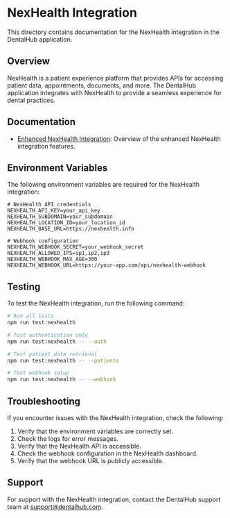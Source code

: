 # NexHealth Integration

This directory contains documentation for the NexHealth integration in the DentalHub application.

## Overview

NexHealth is a patient experience platform that provides APIs for accessing patient data, appointments, documents, and more. The DentalHub application integrates with NexHealth to provide a seamless experience for dental practices.

## Documentation

- [Enhanced NexHealth Integration](./EnhancedNexHealthIntegration.md): Overview of the enhanced NexHealth integration features.

## Environment Variables

The following environment variables are required for the NexHealth integration:

```
# NexHealth API credentials
NEXHEALTH_API_KEY=your_api_key
NEXHEALTH_SUBDOMAIN=your_subdomain
NEXHEALTH_LOCATION_ID=your_location_id
NEXHEALTH_BASE_URL=https://nexhealth.info

# Webhook configuration
NEXHEALTH_WEBHOOK_SECRET=your_webhook_secret
NEXHEALTH_ALLOWED_IPS=ip1,ip2,ip3
NEXHEALTH_WEBHOOK_MAX_AGE=300
NEXHEALTH_WEBHOOK_URL=https://your-app.com/api/nexhealth-webhook
```

## Testing

To test the NexHealth integration, run the following command:

```bash
# Run all tests
npm run test:nexhealth

# Test authentication only
npm run test:nexhealth -- --auth

# Test patient data retrieval
npm run test:nexhealth -- --patients

# Test webhook setup
npm run test:nexhealth -- --webhook
```

## Troubleshooting

If you encounter issues with the NexHealth integration, check the following:

1. Verify that the environment variables are correctly set.
2. Check the logs for error messages.
3. Verify that the NexHealth API is accessible.
4. Check the webhook configuration in the NexHealth dashboard.
5. Verify that the webhook URL is publicly accessible.

## Support

For support with the NexHealth integration, contact the DentalHub support team at support@dentalhub.com.
